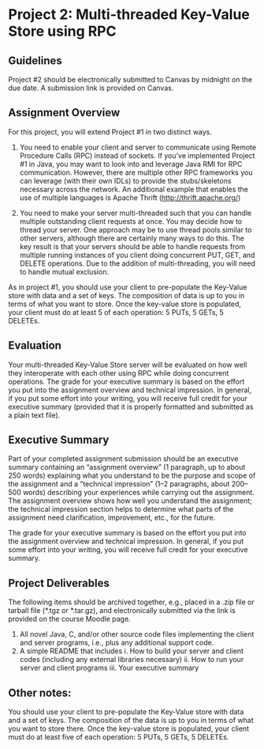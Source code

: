 # Project 2: Multi-threaded Key-Value Store using RPC

## Guidelines

Project #2 should be electronically submitted to Canvas by midnight on the due date. A submission link
is provided on Canvas.

## Assignment Overview

For this project, you will extend Project #1 in two distinct ways.

1) You need to enable your client and server to communicate using Remote Procedure Calls (RPC) instead of sockets. If
   you’ve implemented Project #1 in Java, you may want to look into and leverage Java RMI for RPC communication.
   However, there are multiple other RPC frameworks you can leverage (with their own IDLs) to provide the
   stubs/skeletons necessary across the network. An additional example that enables the use of multiple languages is
   Apache Thrift (http://thrift.apache.org/)

2) You need to make your server multi-threaded such that you can handle multiple outstanding client requests at once.
   You may decide how to thread your server. One approach may be to use thread pools similar to other servers, although
   there are certainly many ways to do this. The key result is that your servers should be able to handle requests from
   multiple running instances of you client doing concurrent PUT, GET, and DELETE operations. Due to the addition of
   multi-threading, you will need to handle mutual exclusion.

As in project #1, you should use your client to pre-populate the Key-Value store with data and a set of keys. The
composition of data is up to you in terms of what you want to store. Once the key-value store is populated, your client
must do at least 5 of each operation: 5 PUTs, 5 GETs, 5 DELETEs.

## Evaluation

Your multi-threaded Key-Value Store server will be evaluated on how well they interoperate with each other using RPC
while doing concurrent operations. The grade for your executive summary is based on the effort you put into the
assignment overview and technical impression. In general, if you put some effort into your writing, you will receive
full credit for your executive summary (provided that it is properly formatted and submitted as a plain text file).

## Executive Summary

Part of your completed assignment submission should be an executive summary containing an “assignment overview” (1
paragraph, up to about 250 words) explaining what you understand to be the purpose and scope of the assignment and a
“technical impression” (1–2 paragraphs, about 200–500 words) describing your experiences while carrying out the
assignment. The assignment overview shows how well you understand the assignment; the technical impression section helps
to determine what parts of the assignment need clarification, improvement, etc., for the future.

The grade for your executive summary is based on the effort you put into the assignment overview and technical
impression. In general, if you put some effort into your writing, you will receive full credit for your executive
summary.

## Project Deliverables

The following items should be archived together, e.g., placed in a .zip file or tarball file (*.tgz or *.tar.gz), and
electronically submitted via the link is provided on the course Moodle page.

1. All novel Java, C, and/or other source code files implementing the client and server programs, i.e., plus any
   additional support code.
2. A simple README that includes
   i. How to build your server and client codes (including any external libraries necessary)
   ii. How to run your server and client programs
   iii. Your executive summary

## Other notes:

You should use your client to pre-populate the Key-Value store with data and a set of keys. The composition of the data
is up to you in terms of what you want to store there. Once the key-value store is populated, your client must do at
least five of each operation: 5 PUTs, 5 GETs, 5 DELETEs.   

